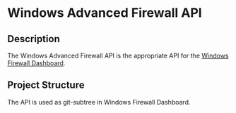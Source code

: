 # Windows Advanced Firewall API

## Description
The Windows Advanced Firewall API is the appropriate API for the [Windows Firewall Dashboard](https://github.com/ErdnussFlipS/WindowsFirewallDashboard).

## Project Structure
The API is used as git-subtree in Windows Firewall Dashboard.